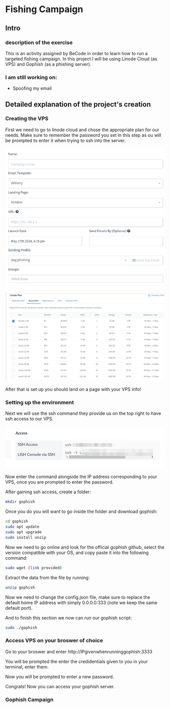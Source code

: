 # Fishing Campaign

## Intro

### description of the exercise

This is an activity assigned by BeCode in order to learn how to run a targeted fishing campaign. In this project I will be using Linode Cloud (as VPS) and Gophish (as a phishing server).

### I am still working on:
- Spoofing my email

## Detailed explanation of the project's creation

### Creating the VPS

First we need to go to linode cloud and chose the appropriate plan for our needs. Make sure to remember the password you set in this step as ou will be prompted to enter it when trying to ssh into the server.

![](/assets/campaign_start.png)
![](/assets/phishinglinode.png)

After that is set up you should land on a page with your VPS info! 

### Setting up the environment

Next we will use the ssh command they provide us on the top right to have ssh access to our VPS.

![](/assets/ssh.png)

Now enter the command alongside the IP address corresponding to your VPS, once you are prompted to enter the password. 

After gaining ssh access, create a folder: 

```bash
mkdir gophish
```

Once you do you will want to go inside the folder and download gophish:

```bash
cd gophish
sudo apt update
sudo apt upgrade
sudo install unzip
```
Now we need to go online and look for the official gophish github, select the version compatible with your OS, and copy paste it into the following command:

```bash
sudo wget (link provided)
```
Extract the data from the file by running:

```bash
unzip gophish
```

Now we need to change the config.json file, make sure to replace the default home IP address with simply 0.0.0.0:333 (note we keep the same default port).

And to finish this section we now can run our gophish script:

```bash
sudo ./gophish
```

### Access VPS on your broswer of choice

Go to your broswer and enter http://IPgivenwhenrunninggophish:3333

You will be prompted the enter the credidentials given to you in your terminal, enter them.

Now you will be prompted to enter a new password.

Congrats! Now you can access your gophish server.

### Gophish Campaign